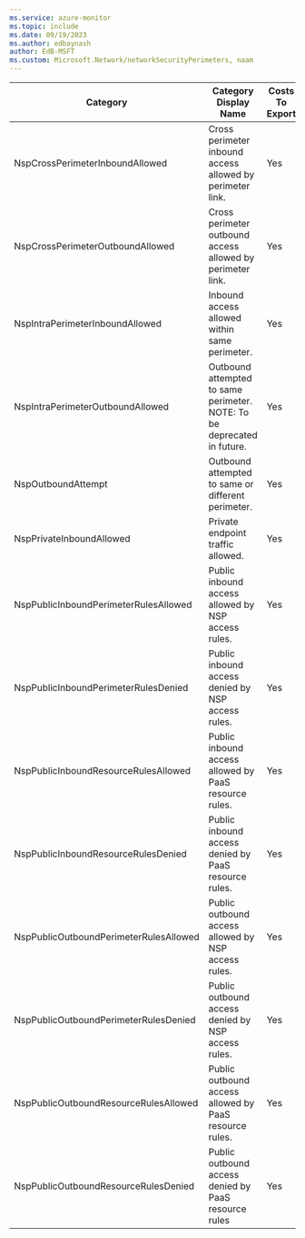```yaml
---
ms.service: azure-monitor
ms.topic: include
ms.date: 09/19/2023
ms.author: edbaynash
author: EdB-MSFT
ms.custom: Microsoft.Network/networkSecurityPerimeters, naam
---
```

  
  
|Category|Category Display Name|Costs To Export|
|---|---|---|
|NspCrossPerimeterInboundAllowed |Cross perimeter inbound access allowed by perimeter link. |Yes |
|NspCrossPerimeterOutboundAllowed |Cross perimeter outbound access allowed by perimeter link. |Yes |
|NspIntraPerimeterInboundAllowed |Inbound access allowed within same perimeter. |Yes |
|NspIntraPerimeterOutboundAllowed |Outbound attempted to same perimeter. NOTE: To be deprecated in future. |Yes |
|NspOutboundAttempt |Outbound attempted to same or different perimeter. |Yes |
|NspPrivateInboundAllowed |Private endpoint traffic allowed. |Yes |
|NspPublicInboundPerimeterRulesAllowed |Public inbound access allowed by NSP access rules. |Yes |
|NspPublicInboundPerimeterRulesDenied |Public inbound access denied by NSP access rules. |Yes |
|NspPublicInboundResourceRulesAllowed |Public inbound access allowed by PaaS resource rules. |Yes |
|NspPublicInboundResourceRulesDenied |Public inbound access denied by PaaS resource rules. |Yes |
|NspPublicOutboundPerimeterRulesAllowed |Public outbound access allowed by NSP access rules. |Yes |
|NspPublicOutboundPerimeterRulesDenied |Public outbound access denied by NSP access rules. |Yes |
|NspPublicOutboundResourceRulesAllowed |Public outbound access allowed by PaaS resource rules. |Yes |
|NspPublicOutboundResourceRulesDenied |Public outbound access denied by PaaS resource rules |Yes |